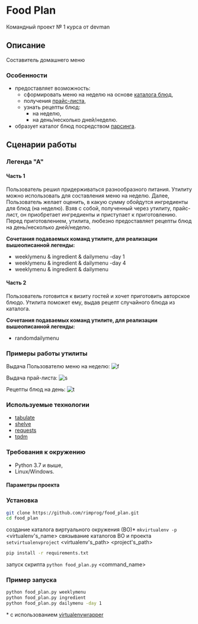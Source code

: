 # Food Plan
Командный проект № 1 курса от devman

## Описание

Составитель домашнего меню


### Особенности

* предоставляет возможность:
    - сформировать меню на неделю на основе [каталога блюд](https://github.com/rimprog/food_plan/wiki/Home/_edit),
    - получения [прайс-листа](https://github.com/rimprog/food_plan/wiki/Home/_edit),
    - узнать рецепты блюд:
        + на неделю,
        + на день/несколько дней/неделю.
* образует каталог блюд посредством [парсинга](https://github.com/rimprog/food_plan/edit/master/README.md).


## Сценарии работы

### Легенда "А"

#### Часть 1
Пользователь решил придерживаться разнообразного питания.
Утилиту можно использовать для составления меню на неделю.
Далее, Пользователь желает оценить, в какую сумму обойдутся ингредиенты
для блюд (на неделю). Взяв с собой, полученный через утилиту, прайс-лист, 
он приобретает ингредиенты и приступает к приготовлению.
Перед приготовлением, утилита, любезно предоставляет рецепты блюд на день/несколько дней/неделю.

**Сочетания подаваемых команд утилите, для реализации вышеописанной легенды:**
- weeklymenu & ingredient & dailymenu -day 1
- weeklymenu & ingredient & dailymenu -day 4
- weeklymenu & ingredient & dailymenu


#### Часть 2
Пользователь готовится к визиту гостей и хочет приготовить авторское блюдо.
Утилита поможет ему, выдав рецепт случайного блюда из каталога.

**Сочетания подаваемых команд утилите, для реализации вышеописанной легенды:**
- randomdailymenu


### Примеры работы утилиты

Выдача Пользователю меню на неделю:
![f](https://github.com/rimprog/food_plan/blob/I/O_examples/screenshots/dishes_a_week.JPG)

Выдача прай-листа:
![s](https://github.com/rimprog/food_plan/blob/I/O_examples/screenshots/price_list_a_week.JPG)

Рецепты блюд на день:
![t](https://github.com/rimprog/food_plan/blob/I/O_examples/screenshots/dishes_a_day.JPG)


### Используемые технологии

* [tabulate](https://pypi.org/project/tabulate/)
* [shelve](https://docs.python.org/3/library/shelve.html)
* [requests](https://docs.python-requests.org/en/master/)
* [tqdm](https://pypi.org/project/tqdm/)


### Требования к окружению

* Python 3.7 и выше,
* Linux/Windows.


#### Параметры проекта



### Установка

```bash
git clone https://github.com/rimprog/food_plan.git
cd food_plan
```
создание каталога виртуального окружения (ВО)*
`mkvirtualenv -p` <path> <virtualenv's_name>
связывание каталогов ВО и проекта
`setvirtualenvproject` <virtualenv's_path> <project's_path>
```bash
pip install -r requirements.txt
```
запуск скрипта
`python food_plan.py` <command_name>


### Пример запуска

```bash
python food_plan.py weeklymenu
python food_plan.py ingredient
python food_plan.py dailymenu -day 1
```





\* с использованием [virtualenvwrapper](https://virtualenvwrapper.readthedocs.io/en/latest/index.html)
